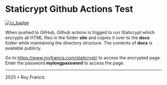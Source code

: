 # Staticrypt Github Actions Test 
[![ci_badge](https://github.com/royfrancis/staticrypt/workflows/staticrypt/badge.svg)](https://github.com/royfrancis/staticrypt/actions?workflow=staticrypt)  

When pushed to GitHub, Github actions is trigged to run Staticrypt which encrypts all HTML files in the folder **site** and copies it over to the **docs** folder while maintaining the directory structure. The contents of **docs** is available publicly.

Go to <https://www.royfrancis.com/staticrypt/> to access the encrypted page. Enter the password **mylongpassword** to access the page.

---

2025 • Roy Francis
